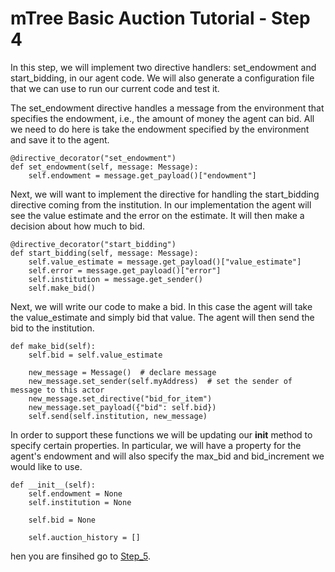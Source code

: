 # mTree Basic Auction Tutorial - Step 4

In this step, we will implement two directive handlers: set_endowment and start_bidding, 
in our agent code. We will also generate a configuration file that we can use to run our current code and test it.

The set_endowment directive handles a message from the environment that specifies the endowment, i.e., the amount of money the agent can bid. All we need to do here is take the endowment specified by the environment and save it to the agent.

```
@directive_decorator("set_endowment")
def set_endowment(self, message: Message):
    self.endowment = message.get_payload()["endowment"]
```

Next, we will want to implement the directive for handling the start_bidding directive coming from the institution. In our implementation the agent will see the value estimate and the error on the estimate.
It will then make a decision about how much to bid.


```
@directive_decorator("start_bidding")
def start_bidding(self, message: Message):
    self.value_estimate = message.get_payload()["value_estimate"]
    self.error = message.get_payload()["error"]
    self.institution = message.get_sender()
    self.make_bid()
```

Next, we will write our code to make a bid. In this case the agent will take the value_estimate and simply bid that value.
The agent will then send the bid to the institution.

```
def make_bid(self):
    self.bid = self.value_estimate

    new_message = Message()  # declare message
    new_message.set_sender(self.myAddress)  # set the sender of message to this actor
    new_message.set_directive("bid_for_item")
    new_message.set_payload({"bid": self.bid})
    self.send(self.institution, new_message) 
```

In order to support these functions we will be updating our __init__ method to specify certain properties.  In particular, we will have a property for the agent's endowment and will also specify the max_bid and bid_increment we would like to use.

```
def __init__(self):
    self.endowment = None
    self.institution = None
    
    self.bid = None

    self.auction_history = []

```
hen you are finsihed go to [Step_5](../step_5).
     
